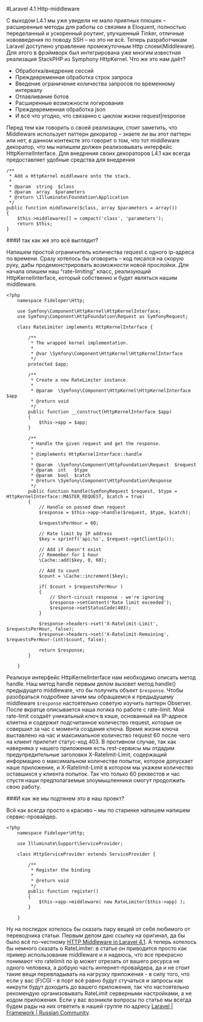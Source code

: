 #Laravel 4.1 Http-middleware

С выходом L4.1 мы уже увидели не мало приятных плюшек – расширенные методы для работы со связями в Eloquent, полностью переделанный и ускоренный роутинг, улучшенный Tinker, отличные нововведения по поводу SSH – но это не всё. Теперь разработчикам Laravel доступено управление промежуточным Http слоем(Middleware). Для этого в фрэймворк был интегрирована уже многим известная реализация StackPHP из Symphony HttpKernel. Что же это нам даёт?

<ul>
    <li>Обработка/внедрение сессий</li>
    <li>Преждевременная обработка строк запроса</li>
    <li>Введение ограничение количества запросов по временному интервалу</li>
    <li>Отлавливание ботов</li>
    <li>Расширенные возможности логирования</li>
    <li>Преждевременная обработка json</li>
    <li>И всё что угодно, что связанно с циклом жизни request|response</li>
</ul>    

Перед тем как говорить о своей реализации, стоит заметить, что Middleware использует паттерн декоратор – знаете ли вы этот паттерн или нет, в данном контексте это говорит о том, что тот middleware декоратор, что мы напишем должен реализовывать интерфейс HttpKernelInterface. Для внедрения своих декораторов L4.1 как всегда предоставляет удобные средства для внедрения

    /**
     * Add a HttpKernel middleware onto the stack.
     *
     * @param  string  $class
     * @param  array  $parameters
     * @return \Illuminate\Foundation\Application
     */
    public function middleware($class, array $parameters = array())
    {
        $this->middlewares[] = compact('class', 'parameters');
        return $this;
    }

###И так как же это всё выглядит?

Напишем простой ограничитель количества request с одного ip-адреса по времени. Сразу хотелось бы оговорить – код писался на скорую руку, дабы продемонстрировать возможности новой прослойки.
Для начала опишем наш “rate-limiting” класс, реализующий HttpKernelInterface, который собственно и будет являться нашим middleware.

    <?php 
        namespace Fideloper\Http;
        
        use Symfony\Component\HttpKernel\HttpKernelInterface;
        use Symfony\Component\HttpFoundation\Request as SymfonyRequest;
        
        class RateLimiter implements HttpKernelInterface {
        
            /**
             * The wrapped kernel implementation.
             *
             * @var \Symfony\Component\HttpKernel\HttpKernelInterface
             */
            protected $app;
        
            /**
             * Create a new RateLimiter instance.
             *
             * @param  \Symfony\Component\HttpKernel\HttpKernelInterface  $app
             * @return void
             */
            public function __construct(HttpKernelInterface $app)
            {
                $this->app = $app;
            }
        
            /**
             * Handle the given request and get the response.
             *
             * @implements HttpKernelInterface::handle
             *
             * @param  \Symfony\Component\HttpFoundation\Request  $request
             * @param  int   $type
             * @param  bool  $catch
             * @return \Symfony\Component\HttpFoundation\Response
             */
            public function handle(SymfonyRequest $request, $type = HttpKernelInterface::MASTER_REQUEST, $catch = true)
            {
                // Handle on passed down request
                $response = $this->app->handle($request, $type, $catch);
        
                $requestsPerHour = 60;
        
                // Rate limit by IP address
                $key = sprintf('api:%s', $request->getClientIp());
        
                // Add if doesn't exist
                // Remember for 1 hour
                \Cache::add($key, 0, 60);
        
                // Add to count
                $count = \Cache::increment($key);
        
                if( $count > $requestsPerHour )
                {
                    // Short-circuit response - we're ignoring
                    $response->setContent('Rate limit exceeded');
                    $response->setStatusCode(403);
                }
        
                $response->headers->set('X-Ratelimit-Limit', $requestsPerHour, false);
                $response->headers->set('X-Ratelimit-Remaining', $requestsPerHour-(int)$count, false);
        
                return $response;
            }
        
        }

Реализуя интерфейс HttpKernelInterface нам необходимо описать метод handle. Наш метод handle первым делом вызовет метод handle() предыдущего middleware, что бы получить объект ```$response```. Чтобы разобраться подробнее зачем мы обращаемся к предыдущему middleware ```$response``` настоятельно советую изучить паттерн Observer. После вкратце описывается наша логика по работе с rate-limit. 
Мой rate-limit создаёт уникальный ключ в кэше, основанный на IP-адресе клиетна и содержит подсчитанное количество request, которые он совершил за час с момента создания ключа. Время жизни ключа выставлено на час и максимальное количество request 60 после чего на клиент прилетит статус-код 403. В противном случае, так как наверняка у нашего приложения есть rest-сервисы мы отдадим предупредительные заголовки X-Ratelimit-Limit, содержащий информацию о максимальном количестве попыток, которое допускает наше приложение, и X-Ratelimit-Limit в котором мы укажем количество оставшихся у клиента попыток. Так что только 60 реквестов и час спустя наши предполагаемые злоумышленники смогут продолжить свою работу. 

###И как же мы подтянем это в наш проект?

Всё как всегда просто и красиво – мы по старинке напишем напишем сервис-провайдер.

    <?php 
        namespace Fideloper\Http;
        
        use Illuminate\Support\ServiceProvider;
        
        class HttpServiceProvider extends ServiceProvider {
        
            /**
             * Register the binding
             *
             * @return void
             */
            public function register()
            {
                $this->app->middleware( new RateLimiter($this->app) );
            }
        
        }
    
Ну на последок хотелось бы сказать пару вещей от себя любимого от переводчика статьи. Первым делом даю ссылку на оригинал, да бы было всё по-честному <a href="http://fideloper.com/laravel-http-middleware" target="_blank">HTTP Middleware in Laravel 4.1</a>. А теперь хотелось бы немного сказать о RateLimiter: в статье он приводится просто как пример использование middleware и я надеюсь, что все прекрасно понимают что ratelimit по ip может отрезать от вашего ресурса не одного человека, а добрую часть интернет-провайдера, да и не стоит такие вещи перевладывать на нагрузку приложения - в силу того, что если у вас (F)CGI - в порт всё равно будут стучаться и запросы как никрути будут доходить до вашего приложения, так что настоятельно рекомендую организовывать RateLimit серверными настройками, а не кодом приложения.
Если у вас возникли вопросы по статье мы всегда будем рады на них ответить в нашей группе по адресу <a href="http://vk.com/laravel_rus" target="_blank">Laravel | Framework | Russian Community</a>.  
